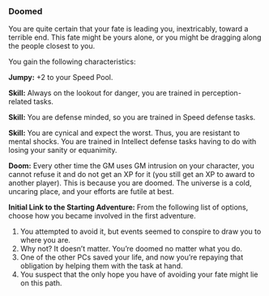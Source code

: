 ### Doomed

<!-- P, ID: 050353 -->

You are quite certain that your fate is leading you, inextricably, toward a terrible end. This fate might be yours alone, or you might be dragging along the people closest to you.

<!-- P, ID: 050354 -->

You gain the following characteristics:

<!-- P, ID: 050355 -->

**Jumpy:** +2 to your Speed Pool.

<!-- P, ID: 050356 -->

**Skill:** Always on the lookout for danger, you are trained in perception-related tasks.

<!-- P, ID: 050357 -->

**Skill:** You are defense minded, so you are trained in Speed defense tasks.

<!-- P, ID: 050358 -->

**Skill:** You are cynical and expect the worst. Thus, you are resistant to mental shocks. You are trained in Intellect defense tasks having to do with losing your sanity or equanimity.

<!-- P, ID: 050359 -->

**Doom:** Every other time the GM uses GM intrusion on your character, you cannot refuse it and do not get an XP for it (you still get an XP to award to another player). This is because you are doomed. The universe is a cold, uncaring place, and your efforts are futile at best.

<!-- P, ID: 050360 -->

**Initial Link to the Starting Adventure:** From the following list of options, choose how you became involved in the first adventure.

<!-- L, ID: 050361 -->

1. You attempted to avoid it, but events seemed to conspire to draw you to where you are.
2. Why not? It doesn’t matter. You’re doomed no matter what you do.
3. One of the other PCs saved your life, and now you’re repaying that obligation by helping them with the task at hand.
4. You suspect that the only hope you have of avoiding your fate might lie on this path.

<!-- /L -->

